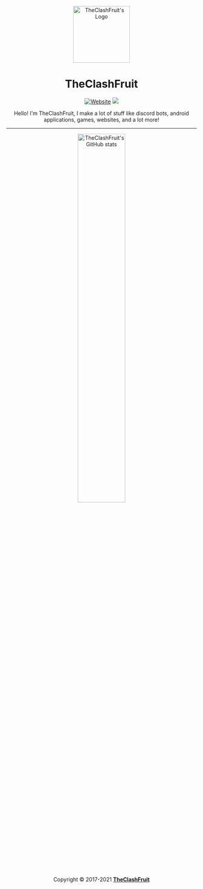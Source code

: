 <p align="center">
  <img alt="TheClashFruit's Logo" src="https://avatars.githubusercontent.com/u/55049569?s=400&u=08ce4269c508d7b2a698c7ee894ba2dd3139c7d5&v=4" height="150px" width="150px">
  <h1 align="center">TheClashFruit</h1>
</p>

<p align="center" id="badges">
  <a href="https://www.theclashfruit.ga"><img alt="Website" src="https://img.shields.io/website?style=for-the-badge&url=https%3A%2F%2Fwww.theclashfruit.ga"></a>
  <a href="https://liberapay.com/TheClashFruit"><img src="https://img.shields.io/liberapay/receives/TheClashFruit.svg?style=for-the-badge"></a>
</p>

<p align="center" width="30%">
  Hello! I'm TheClashFruit, I make a lot of stuff like discord bots, android applications, games, websites, and a lot more!
</p>

<hr />

<p align="center">
  <img alt="TheClashFruit's GitHub stats" src="https://github-readme-stats.vercel.app/api?username=TheClashFruit&show_icons=true&include_all_commits=true&count_private=true&bg_color=00000000&text_color=007769b3&icon_color=00796b&title_color=00796b&border_color=007769b3" align="center" width="50%">
</p>

<p align="center">
  Copyright &copy; 2017-2021 <a href="https://bit.ly/3bgQPpC"><b>TheClashFruit</b></a>
</p>
